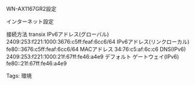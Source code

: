 WN-AX1167GR2設定

インターネット設定

接続方法 transix IPv6アドレス(グローバル)  
2409:253:f221:1000:3676:c5ff:feaf:6cc6/64 IPv6アドレス(リンクローカル)  
fe80::3676:c5ff:feaf:6cc6/64 MACアドレス 34:76:c5:af:6c:c6 DNS(IPv6)  
2409:253:f221:1000:21f:67ff:fe46:a4e9 デフォルト ゲートウェイ(IPv6)  
fe80::21f:67ff:fe46:a4e9  

Tags: 環境